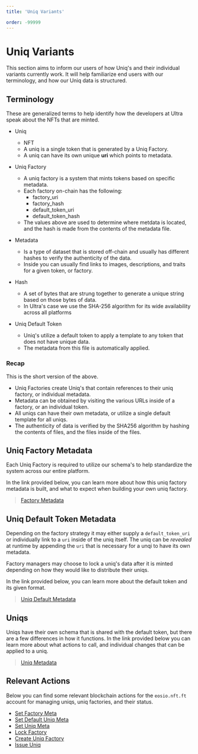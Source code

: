 ```yaml
---
title: 'Uniq Variants'

order: -99999
---
```


# Uniq Variants

This section aims to inform our users of how Uniq's and their individual variants currently work. It will help familiarize end users with our terminology, and how our Uniq data is structured.

## Terminology

These are generalized terms to help identify how the developers at Ultra speak about the NFTs that are minted.

* Uniq
  * NFT
  * A uniq is a single token that is generated by a Uniq Factory.
  * A uniq can have its own unique **uri** which points to metadata.

* Uniq Factory
  * A uniq factory is a system that mints tokens based on specific metadata.
  * Each factory on-chain has the following:
    *  factory_uri
    *  factory_hash
    *  default_token_uri
    *  default_token_hash
  * The values above are used to determine where metdata is located, and the hash is made from the contents of the metadata file.

* Metadata
  * Is a type of dataset that is stored off-chain and usually has different hashes to verify the authenticity of the data.
  * Inside you can usually find links to images, descriptions, and traits for a given token, or factory.

* Hash
  * A set of bytes that are strung together to generate a unique string based on those bytes of data.
  * In Ultra's case we use the SHA-256 algorithm for its wide availability across all platforms

* Uniq Default Token
  * Uniq's utilize a default token to apply a template to any token that does not have unique data.
  * The metadata from this file is automatically applied.

### Recap

This is the short version of the above.

* Uniq Factories create Uniq's that contain references to their uniq factory, or individual metadata.
* Metadata can be obtained by visiting the various URLs inside of a factory, or an individual token.
* All uniqs can have their own metadata, or utilize a single default template for all uniqs.
* The authenticity of data is verified by the SHA256 algorithm by hashing the contents of files, and the files inside of the files.

## Uniq Factory Metadata

Each Uniq Factory is required to utilize our schema's to help standardize the system across our entire platform.

In the link provided below, you can learn more about how this uniq factory metadata is built, and what to expect when building your own uniq factory.

> [Factory Metadata](./factory-metadata.md)

## Uniq Default Token Metadata

Depending on the factory strategy it may either supply a `default_token_uri` or individually link to a `uri` inside of the uniq itself. The uniq can be *revealed* at runtime by appending the `uri` that is necessary for a unqi to have its own metadata.

Factory managers may choose to lock a uniq's data after it is minted depending on how they would like to distribute their uniqs.

In the link provided below, you can learn more about the default token and its given format.

> [Uniq Default Metadata](./uniq-default-metadata.md)

## Uniqs

Uniqs have their own schema that is shared with the default token, but there are a few differences in how it functions. In the link provided below you can learn more about what actions to call, and individual changes that can be applied to a uniq.

> [Uniq Metadata](./uniq-metadata.md)

## Relevant Actions

Below you can find some relevant blockchain actions for the `eosio.nft.ft` account for managing uniqs, uniq factories, and their status.

* [Set Factory Meta](../../../blockchain/contracts/nft-contract/nft-actions/setmeta.b.md)
* [Set Default Uniq Meta](../../../blockchain/contracts/nft-contract/nft-actions/setdflttkn.md)
* [Set Uniq Meta](../../../blockchain/contracts/nft-contract/nft-actions/settknmeta.md)
* [Lock Factory](../../../blockchain/contracts/nft-contract/nft-actions/lckfactory.md)
* [Create Uniq Factory](../../../blockchain/contracts/nft-contract/nft-actions/create.b.md)
* [Issue Uniq](../../../blockchain/contracts/nft-contract/nft-actions/issue.b.md)
